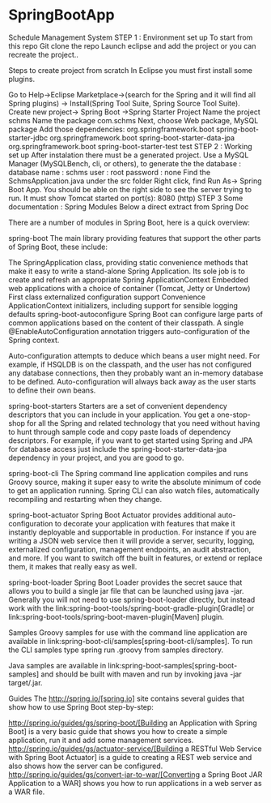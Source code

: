 # SpringBootApp

Schedule Management System
STEP 1 : Environment set up
To start from this repo
Git clone the repo
Launch eclipse and add the project
or you can recreate the project..

Steps to create project from scratch
In Eclipse you must first install some plugins.

Go to Help->Eclipse Marketplace->(search for the Spring and it will find all Spring plugins) -> Install(Spring Tool Suite, Spring Source Tool Suite).
Create new project-> Spring Boot ->Spring Starter Project
Name the project schms
Name the package com.schms
Next, choose Web package, MySQL package
Add those dependencies:
org.springframework.boot spring-boot-starter-jdbc org.springframework.boot spring-boot-starter-data-jpa org.springframework.boot spring-boot-starter-test test
STEP 2 : Working set up
After instalation there must be a generated project.
Use a MySQL Manager (MySQLBench, cli, or others), to generate the the database :
database name : schms
user : root
password : none
Find the SchmsApplication.java under the src folder
Right click, find Run As-> Spring Boot App. You should be able on the right side to see the server trying to run. It must show Tomcat started on port(s): 8080 (http)
STEP 3 Some documentation : Spring Modules
Below a direct extract from Spring Doc

There are a number of modules in Spring Boot, here is a quick overview:

spring-boot
The main library providing features that support the other parts of Spring Boot, these include:

The SpringApplication class, providing static convenience methods that make it easy to write a stand-alone Spring Application. Its sole job is to create and refresh an appropriate Spring ApplicationContext
Embedded web applications with a choice of container (Tomcat, Jetty or Undertow)
First class externalized configuration support
Convenience ApplicationContext initializers, including support for sensible logging defaults
spring-boot-autoconfigure
Spring Boot can configure large parts of common applications based on the content of their classpath. A single @EnableAutoConfiguration annotation triggers auto-configuration of the Spring context.

Auto-configuration attempts to deduce which beans a user might need. For example, if HSQLDB is on the classpath, and the user has not configured any database connections, then they probably want an in-memory database to be defined. Auto-configuration will always back away as the user starts to define their own beans.

spring-boot-starters
Starters are a set of convenient dependency descriptors that you can include in your application. You get a one-stop-shop for all the Spring and related technology that you need without having to hunt through sample code and copy paste loads of dependency descriptors. For example, if you want to get started using Spring and JPA for database access just include the spring-boot-starter-data-jpa dependency in your project, and you are good to go.

spring-boot-cli
The Spring command line application compiles and runs Groovy source, making it super easy to write the absolute minimum of code to get an application running. Spring CLI can also watch files, automatically recompiling and restarting when they change.

spring-boot-actuator
Spring Boot Actuator provides additional auto-configuration to decorate your application with features that make it instantly deployable and supportable in production. For instance if you are writing a JSON web service then it will provide a server, security, logging, externalized configuration, management endpoints, an audit abstraction, and more. If you want to switch off the built in features, or extend or replace them, it makes that really easy as well.

spring-boot-loader
Spring Boot Loader provides the secret sauce that allows you to build a single jar file that can be launched using java -jar. Generally you will not need to use spring-boot-loader directly, but instead work with the link:spring-boot-tools/spring-boot-gradle-plugin[Gradle] or link:spring-boot-tools/spring-boot-maven-plugin[Maven] plugin.

Samples
Groovy samples for use with the command line application are available in link:spring-boot-cli/samples[spring-boot-cli/samples]. To run the CLI samples type spring run <sample>.groovy from samples directory.

Java samples are available in link:spring-boot-samples[spring-boot-samples] and should be built with maven and run by invoking java -jar target/<sample>.jar.

Guides
The http://spring.io/[spring.io] site contains several guides that show how to use Spring Boot step-by-step:

http://spring.io/guides/gs/spring-boot/[Building an Application with Spring Boot] is a very basic guide that shows you how to create a simple application, run it and add some management services.
http://spring.io/guides/gs/actuator-service/[Building a RESTful Web Service with Spring Boot Actuator] is a guide to creating a REST web service and also shows how the server can be configured.
http://spring.io/guides/gs/convert-jar-to-war/[Converting a Spring Boot JAR Application to a WAR] shows you how to run applications in a web server as a WAR file.

